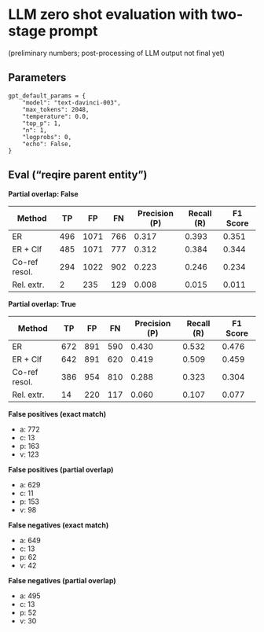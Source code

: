 # LLM zero shot evaluation with two-stage prompt

(preliminary numbers; post-processing of LLM output not final yet)

## Parameters

```
gpt_default_params = {
    "model": "text-davinci-003",
    "max_tokens": 2048,
    "temperature": 0.0,
    "top_p": 1,
    "n": 1,
    "logprobs": 0,
    "echo": False,
} 
```

## Eval (“reqire parent entity”)

**Partial overlap: False**

| Method       | TP | FP | FN | Precision (P) | Recall (R) | F1 Score |
|--------------|----|----|----|---------------|------------|----------|
| ER           | 496| 1071| 766| 0.317         | 0.393      | 0.351    |
| ER + Clf     | 485| 1071| 777| 0.312         | 0.384      | 0.344    |
| Co-ref resol.| 294| 1022| 902| 0.223         | 0.246      | 0.234    |
| Rel. extr.   | 2  | 235| 129| 0.008         | 0.015      | 0.011    |

**Partial overlap: True**

| Method       | TP | FP | FN | Precision (P) | Recall (R) | F1 Score |
|--------------|----|----|----|---------------|------------|----------|
| ER           | 672| 891| 590| 0.430         | 0.532      | 0.476    |
| ER + Clf     | 642| 891| 620| 0.419         | 0.509      | 0.459    |
| Co-ref resol.| 386| 954| 810| 0.288         | 0.323      | 0.304    |
| Rel. extr.   | 14 | 220| 117| 0.060         | 0.107      | 0.077    |


**False positives (exact match)**

* a: 772
* c: 13
* p: 163
* v: 123

**False positives (partial overlap)**

* a: 629
* c: 11
* p: 153
* v: 98

**False negatives (exact match)**

* a: 649
* c: 13
* p: 62
* v: 42

**False negatives (partial overlap)**

* a: 495
* c: 13
* p: 52
* v: 30
